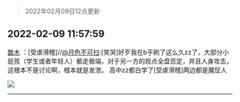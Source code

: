 > 2022年02月09日12点更新
<link rel="stylesheet" href="https://cdn.jsdelivr.net/gh/taotie6/sampleJSON@main/css/photo_show.css">
<meta name="referrer" content="no-referrer" />


 ## 2022-02-09 11:57:59 

 [㪚木](https://www.coolapk.com/feed/33411503?shareKey=ZjM3YjhhMTFmZjcwNjIwMzNjYTc~) ：[受虐滑稽]//<a class="feed-link-uname" href="/u/月色不可扫">@月色不可扫</a>:[笑哭]好歹我在b乎刷了这么久zz了，大部分小屁孩（学生或者年轻人）都走极端，对于另一方的观点全盘否定，并且人身攻击，这根本不是讨论啊，根本就是发泄。
高中zz都白学了[受虐滑稽]两边都是魔怔人 

<div class="album">
<img class="img-item" src="http://image.coolapk.com/feed/2022/0209/10/1081091_ff1d3734_4682_5723_512@322x322.gif" />
</div>

 ------- 

